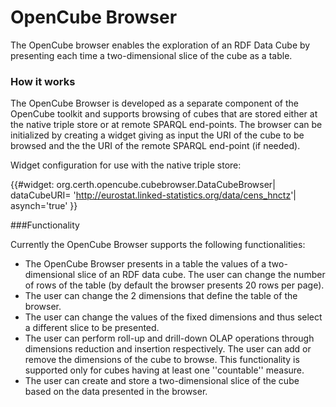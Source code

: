 OpenCube Browser
===============

The OpenCube browser enables the exploration of an RDF Data Cube by presenting each time a two-dimensional slice of the cube as a table.

### How it works

The OpenCube Browser is developed as a separate component of the OpenCube toolkit and supports browsing of cubes that are stored either at the native triple store 
or at remote SPARQL end-points. The browser can be initialized by creating a widget giving as input
the URI of the cube to be browsed and the the URI of the remote SPARQL end-point (if needed).

Widget configuration for use with the native triple store:

<source>

{{#widget: org.certh.opencube.cubebrowser.DataCubeBrowser|
   dataCubeURI= '<http://eurostat.linked-statistics.org/data/cens_hnctz>'|
   asynch='true'
}}

</source>     

###Functionality

Currently the OpenCube Browser supports the following functionalities:
+ The OpenCube Browser presents in a table the values of a two-dimensional slice of an RDF data cube. The user can change the number of rows of the table (by default the browser presents 20 rows per page).
+ The user can change the 2 dimensions that define the table of the browser.
+ The user can change the values of the fixed dimensions and thus select a different slice to be presented.
+ The user can perform roll-up and drill-down OLAP operations through dimensions reduction and insertion respectively. The user can add or remove the dimensions of the cube to browse. This functionality is supported only for cubes having at least one ''countable'' measure.
+ The user can create and store a two-dimensional slice of the cube based on the data presented in the browser. 